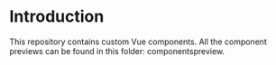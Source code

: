 # Introduction

This repository contains custom Vue components. All the component previews can be found in this folder: componentspreview.
